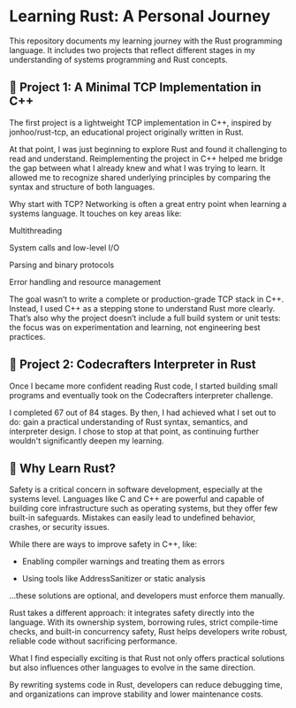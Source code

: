 # Learning Rust: A Personal Journey
This repository documents my learning journey with the Rust programming language.
It includes two projects that reflect different stages in my understanding of systems programming and Rust concepts.

## 🧪 Project 1: A Minimal TCP Implementation in C++
The first project is a lightweight TCP implementation in C++, inspired by jonhoo/rust-tcp, an educational project originally written in Rust.

At that point, I was just beginning to explore Rust and found it challenging to read and understand.
Reimplementing the project in C++ helped me bridge the gap between what I already knew and what I was trying to learn.
It allowed me to recognize shared underlying principles by comparing the syntax and structure of both languages.

Why start with TCP?
Networking is often a great entry point when learning a systems language. It touches on key areas like:

Multithreading

System calls and low-level I/O

Parsing and binary protocols

Error handling and resource management

The goal wasn’t to write a complete or production-grade TCP stack in C++.
Instead, I used C++ as a stepping stone to understand Rust more clearly.
That’s also why the project doesn’t include a full build system or unit tests: the focus was on experimentation and learning, not engineering best practices.

## 🦀 Project 2: Codecrafters Interpreter in Rust
Once I became more confident reading Rust code, I started building small programs and eventually took on the Codecrafters interpreter challenge.

I completed 67 out of 84 stages. By then, I had achieved what I set out to do: gain a practical understanding of Rust syntax, semantics, and interpreter design.
I chose to stop at that point, as continuing further wouldn't significantly deepen my learning.

## 🚀 Why Learn Rust?
Safety is a critical concern in software development, especially at the systems level.
Languages like C and C++ are powerful and capable of building core infrastructure such as operating systems, but they offer few built-in safeguards. Mistakes can easily lead to undefined behavior, crashes, or security issues.

While there are ways to improve safety in C++, like:

* Enabling compiler warnings and treating them as errors

* Using tools like AddressSanitizer or static analysis

...these solutions are optional, and developers must enforce them manually.

Rust takes a different approach: it integrates safety directly into the language.
With its ownership system, borrowing rules, strict compile-time checks, and built-in concurrency safety, Rust helps developers write robust, reliable code without sacrificing performance.

What I find especially exciting is that Rust not only offers practical solutions but also influences other languages to evolve in the same direction.

By rewriting systems code in Rust, developers can reduce debugging time, and organizations can improve stability and lower maintenance costs.

